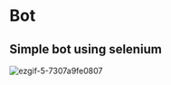 # Bot
## Simple bot using selenium

![ezgif-5-7307a9fe0807](https://user-images.githubusercontent.com/60483464/122181289-dc3fe500-cea6-11eb-8b18-9a1cf07c52a3.gif)
